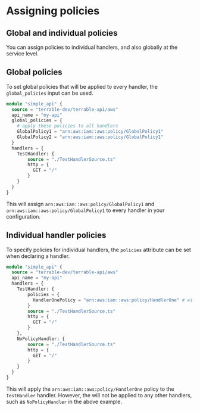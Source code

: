 # Assigning policies

## Global and individual policies

You can assign policies to individual handlers, and also globally at the service level.

## Global policies

To set global policies that will be applied to every handler, the `global_policies` input can
be used.

```terraform hl_lines="4 5 6 7 8"
module "simple_api" {
  source = "terrable-dev/terrable-api/aws"
  api_name = "my-api"
  global_policies = {
    # apply these policies to all handlers
    GlobalPolicy1 = "arn:aws:iam::aws:policy/GlobalPolicy1"
    GlobalPolicy2 = "arn:aws:iam::aws:policy/GlobalPolicy1"
  }
  handlers = {
    TestHandler: {
        source = "./TestHandlerSource.ts"
        http = {
          GET = "/"
        }
    }
  }
}
```

This will assign `arn:aws:iam::aws:policy/GlobalPolicy1` and `arn:aws:iam::aws:policy/GlobalPolicy1`
to every handler in your configuration.

## Individual handler policies

To specify policies for individual handlers, the `policies` attribute can be set when
declaring a handler.

```terraform hl_lines="6 7 8"
module "simple_api" {
  source = "terrable-dev/terrable-api/aws"
  api_name = "my-api"
  handlers = {
    TestHandler: {
        policies = {
          HandlerOnePolicy = "arn:aws:iam::aws:policy/HandlerOne" # will only be applied to 'TestHandler' 
        }
        source = "./TestHandlerSource.ts"
        http = {
          GET = "/"
        }
    },
    NoPolicyHandler: {
        source = "./TestHandlerSource.ts"
        http = {
          GET = "/"
        }
    }
  }
}
```

This will apply the `arn:aws:iam::aws:policy/HandlerOne` policy to the `TestHandler` handler.
However, the will not be applied to any other handlers, such as `NoPolicyHandler` in the above example.

